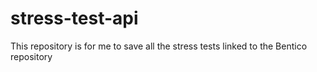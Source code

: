# stress-test-api
This repository is for me to save all the stress tests linked to the Bentico repository
